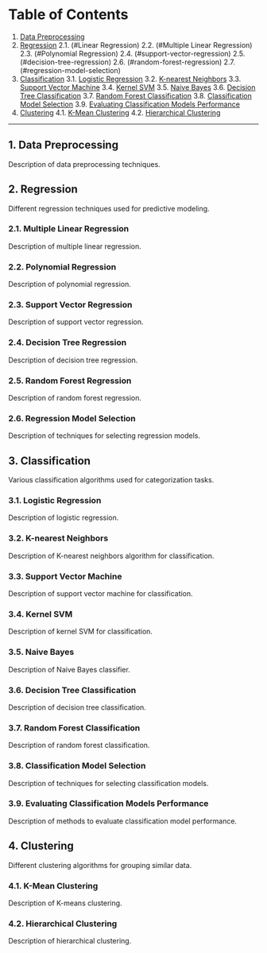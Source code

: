 # Table of Contents

1. [Data Preprocessing](#data-preprocessing)
2. [Regression](#regression)
    2.1. (#Linear Regression)
    2.2. (#Multiple Linear Regression)
    2.3. (#Polynomial Regression)
    2.4. (#support-vector-regression)
    2.5. (#decision-tree-regression)
    2.6. (#random-forest-regression)
    2.7. (#regression-model-selection)
4. [Classification](#classification)
    3.1. [Logistic Regression](#logistic-regression)
    3.2. [K-nearest Neighbors](#k-nearest-neighbors)
    3.3. [Support Vector Machine](#support-vector-machine)
    3.4. [Kernel SVM](#kernel-svm)
    3.5. [Naive Bayes](#naive-bayes)
    3.6. [Decision Tree Classification](#decision-tree-classification)
    3.7. [Random Forest Classification](#random-forest-classification)
    3.8. [Classification Model Selection](#classification-model-selection)
    3.9. [Evaluating Classification Models Performance](#evaluating-classification-models-performance)
5. [Clustering](#clustering)
    4.1. [K-Mean Clustering](#k-mean-clustering)
    4.2. [Hierarchical Clustering](#hierarchical-clustering)

---

## 1. Data Preprocessing

Description of data preprocessing techniques.

## 2. Regression

Different regression techniques used for predictive modeling.

### 2.1. Multiple Linear Regression

Description of multiple linear regression.

### 2.2. Polynomial Regression

Description of polynomial regression.

### 2.3. Support Vector Regression

Description of support vector regression.

### 2.4. Decision Tree Regression

Description of decision tree regression.

### 2.5. Random Forest Regression

Description of random forest regression.

### 2.6. Regression Model Selection

Description of techniques for selecting regression models.

## 3. Classification

Various classification algorithms used for categorization tasks.

### 3.1. Logistic Regression

Description of logistic regression.

### 3.2. K-nearest Neighbors

Description of K-nearest neighbors algorithm for classification.

### 3.3. Support Vector Machine

Description of support vector machine for classification.

### 3.4. Kernel SVM

Description of kernel SVM for classification.

### 3.5. Naive Bayes

Description of Naive Bayes classifier.

### 3.6. Decision Tree Classification

Description of decision tree classification.

### 3.7. Random Forest Classification

Description of random forest classification.

### 3.8. Classification Model Selection

Description of techniques for selecting classification models.

### 3.9. Evaluating Classification Models Performance

Description of methods to evaluate classification model performance.

## 4. Clustering

Different clustering algorithms for grouping similar data.

### 4.1. K-Mean Clustering

Description of K-means clustering.

### 4.2. Hierarchical Clustering

Description of hierarchical clustering.

